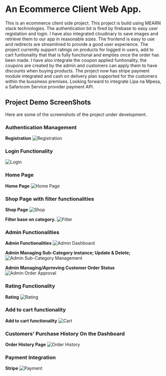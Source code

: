 # An Ecommerce Client Web App. 

This is an ecommerce client side project. This project is build using MEARN stack technologies. The authentication bit is fired by firebase to easy user registation and login. I have also integrated cloudinary to save images and retrieve them to our app in reasonable sizes. The frontend is easy to use and redirects are streamlined to provide a good user experience. The project currently support ratings on products for logged in users, add to cart funtionality that that is fully functional and empties once the order has been made. I have also integrate the coupon applied funtionality, the coupons are created by the admin and customers can apply them to have discounts when buying products. The project now has stripe payment module integrated and cash on delivery plan supported for the customers within the bussiness premises. Looking forward to integrate Lipa na Mpesa, a Safaricom Service provider payment API.

## Project Demo ScreenShots

Here are some of the screenshots of the project under development.

### Authentication Management
**Registration**
![Registration](https://github.com/fkiptooh/client/blob/master/screenshots/registration%20page.png "Registration")

### Login Functionality
![Login](https://github.com/fkiptooh/client/blob/master/screenshots/login%20functionality.png "Login")

### Home Page
**Home Page**
![Home Page](https://github.com/fkiptooh/client/blob/master/screenshots/home%20page.png "Home page")

### Shop Page with filter functionalities
**Shop Page**
![Shop](https://github.com/fkiptooh/client/blob/master/screenshots/shop%20with%20filter%20functionality.png)

**Filter base on category.**
![Filter](https://github.com/fkiptooh/client/blob/master/screenshots/filter%20based%20on%20categoty.png)

### Admin Functionalities
**Admin Functionalities**
![Admin Dashboard](https://github.com/fkiptooh/client/blob/master/screenshots/admin%20functionalities.png)

**Admin Managing Sub-Category instance; Update & Delete;**
![Admin Sub-Category Management](https://github.com/fkiptooh/client/blob/master/screenshots/subcategory%20admin%20create%20and%20update%20functionality.png)

**Admin Managing/Aprroving Customer Order Status**
![Admin Order Approval](https://github.com/fkiptooh/client/blob/master/screenshots/Admin%20Order%20Status%20Page%20Approval.png)

### Rating Functionality
**Rating**
![Rating](https://github.com/fkiptooh/client/blob/master/screenshots/product%20rating%20for%20logged%20in%20users.png "Rating")

### Add to cart functionality
**Add to cart functionality**
![Cart](https://github.com/fkiptooh/client/blob/master/screenshots/cart%20section.png "Add to cart")

###

### Customers' Purchase History On the Dashboard
**Order History Page**
![Order History](https://github.com/fkiptooh/client/blob/master/screenshots/User-Order-Page.png)

### Payment Integration
**Stripe**
![Payment](https://github.com/fkiptooh/client/blob/master/screenshots/Payment.png)


